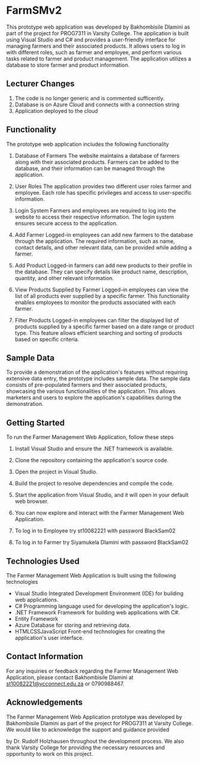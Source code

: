 # FarmSMv2 

This prototype web application was developed by Bakhombisile Dlamini as part of the project for PROG7311 in Varsity College. The application is built using Visual Studio and C# and provides a user-friendly interface for managing farmers and their associated products. It allows users to log in with different roles, such as farmer and employee, and perform various tasks related to farmer and product management. The application utilizes a database to store farmer and product information.

## Lecturer Changes 

1. The code is no longer generic and is commented sufficently.
2. Database is on Azure Cloud and connects with a connection string
3. Application deployed to the cloud

## Functionality

The prototype web application includes the following functionality

1. Database of Farmers The website maintains a database of farmers along with their associated products. Farmers can be added to the database, and their information can be managed through the application.

2. User Roles The application provides two different user roles farmer and employee. Each role has specific privileges and access to user-specific information.

3. Login System Farmers and employees are required to log into the website to access their respective information. The login system ensures secure access to the application.

4. Add Farmer Logged-in employees can add new farmers to the database through the application. The required information, such as name, contact details, and other relevant data, can be provided while adding a farmer.

5. Add Product Logged-in farmers can add new products to their profile in the database. They can specify details like product name, description, quantity, and other relevant information.

6. View Products Supplied by Farmer Logged-in employees can view the list of all products ever supplied by a specific farmer. This functionality enables employees to monitor the products associated with each farmer.

7. Filter Products Logged-in employees can filter the displayed list of products supplied by a specific farmer based on a date range or product type. This feature allows efficient searching and sorting of products based on specific criteria.

## Sample Data

To provide a demonstration of the application's features without requiring extensive data entry, the prototype includes sample data. The sample data consists of pre-populated farmers and their associated products, showcasing the various functionalities of the application. This allows marketers and users to explore the application's capabilities during the demonstration.

## Getting Started

To run the Farmer Management Web Application, follow these steps

1. Install Visual Studio and ensure the .NET framework is available.

2. Clone the repository containing the application's source code.

3. Open the project in Visual Studio.

4. Build the project to resolve dependencies and compile the code.

5. Start the application from Visual Studio, and it will open in your default web browser.

6. You can now explore and interact with the Farmer Management Web Application.

7. To log in to Employee try st10082221 with password BlackSam02

8. To log in to Farmer try Siyamukela Dlamini with password BlackSam02

## Technologies Used

The Farmer Management Web Application is built using the following technologies

- Visual Studio Integrated Development Environment (IDE) for building web applications.
- C# Programming language used for developing the application's logic.
- .NET Framework Framework for building web applications with C#.
- Entity Framework
- Azure Database for storing and retrieving data.
- HTMLCSSJavaScript Front-end technologies for creating the application's user interface.

## Contact Information

For any inquiries or feedback regarding the Farmer Management Web Application, please contact Bakhombisile Dlamini at st10082221@vcconnect.edu.za or 0790988467.

## Acknowledgements

The Farmer Management Web Application prototype was developed by Bakhombisile Dlamini as part of the project for PROG7311 at Varsity College. We would like to acknowledge the support and guidance provided

 by Dr. Rudolf Holzhausen throughout the development process. We also thank Varsity College for providing the necessary resources and opportunity to work on this project.
